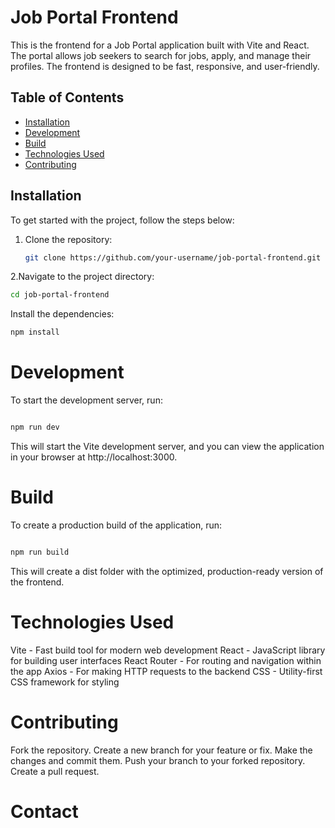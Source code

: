 # Job Portal Frontend

This is the frontend for a Job Portal application built with Vite and React. The portal allows job seekers to search for jobs, apply, and manage their profiles. The frontend is designed to be fast, responsive, and user-friendly.

## Table of Contents
- [Installation](#installation)
- [Development](#development)
- [Build](#build)
- [Technologies Used](#technologies-used)
- [Contributing](#contributing)


## Installation

To get started with the project, follow the steps below:

1. Clone the repository:
   ```bash
   git clone https://github.com/your-username/job-portal-frontend.git
2.Navigate to the project directory:
```bash
cd job-portal-frontend
```
Install the dependencies:
```bash
npm install
```
# Development
To start the development server, run:

```bash

npm run dev
```
This will start the Vite development server, and you can view the application in your browser at http://localhost:3000.

# Build
To create a production build of the application, run:

```bash

npm run build
```
This will create a dist folder with the optimized, production-ready version of the frontend.

# Technologies Used
Vite - Fast build tool for modern web development
React - JavaScript library for building user interfaces
React Router - For routing and navigation within the app
Axios - For making HTTP requests to the backend
CSS - Utility-first CSS framework for styling
#  Contributing
Fork the repository.
Create a new branch for your feature or fix.
Make the changes and commit them.
Push your branch to your forked repository.
Create a pull request.
# Contact
